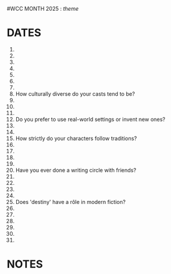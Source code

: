 #WCC MONTH 2025 : *theme*
<!-- dracula -->

# DATES
1. 
2. 
3. 
4. 
5. 
6. 
7. 
8. How culturally diverse do your casts tend to be?
9. 
10. 
11. 
12. Do you prefer to use real-world settings or invent new ones?
13. 
14. 
15. How strictly do your characters follow traditions?
16. 
17. 
18. 
19. 
20. Have you ever done a writing circle with friends?
21. 
22. 
23. 
24. 
25. Does 'destiny' have a rôle in modern fiction?
26. 
27. 
28. 
29. 
30. 
31.

# NOTES

